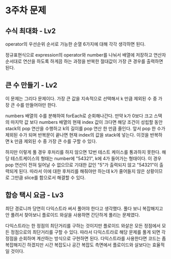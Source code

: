 # 3주차 문제
## 수식 최대화 - Lv2
operator의 우선순위 순서로 가능한 순열 6가지에 대해 각각 생각하면 된다.

정규표현식으로 expression의 operator와 number를 나눠서 배열에 저장하고 연산자 순서대로 연산을 하도록 하게끔 하는 과정을 반복한 절대값이 가장 큰 경우를 출력하면 된다.
## 큰 수 만들기 - Lv2
이 문제는 그리다 문제이다. 가장 큰 값을 지속적으로 선택해서 k 만큼 제외된 수 중 가장 큰 수를 만들어야만 한다.

numbers 배열의 수를 분해하여 forEach로 순회해나간다. 만약 k가 0보다 크고 스택의 마지막 값 보다 numbers 배열의 현재 index 값이 크다면 해당 조건이 성립할 동안 stack의 pop 연산을 수행하고 k의 길이를 pop 연산 한 만큼 줄인다. 앞서 pop 한 수가 제외된 수가 되며 반복문이 끝나면 현재 index의 값을 stack에 넣는다. 이것을 반복하면 k 만큼 제외된 수 중 가장 큰 수를 구할 수 있다.

하지만 이렇게 풀 경우 후처리를 하지 않으면 12번 테스트 케이스를 통과하지 못한다. 해당 테스트케이스의 형태는 number에 "54321", k에 4가 들어가는 형태이다. 이 경우 pop 연산이 전혀 일어날 수 없으므로 기대한 값인 "5"가 출력되지 않고 "54321"이 출력되게 된다. 따라서 이에 대한 후처리를 해줘야만 하는데 k가 줄어들지 않은 상황이므로 그만큼 slice를 함으로서 해결할 수 있다.

## 합승 택시 요금 - Lv3
최단 경로니까 당연히 다익스트라 써서 풀어야 한다고 생각했다. 풀다 보니 복잡해지고 안 풀려서 찾아보니 플로이드 와살을 사용하면 간단하게 풀리는 문제였다.

다익스트라는 한 정점의 최단거리를 구하는 것이지만 플로이드 와살은 모든 정점에서 모든 정점으로의 최단거리를 구할 수 있다. 따라서 다익스트라로 해당 문제를 풀게 되면 각 정점을 순회하며 계산하는 방식으로 구현하면 된다. 다익스트라를 사용한다면 코드는 좀 복잡해지긴 하겠지만 시간 복잡도나 공간 복잡도 측면에서 플로이드와 살보다는 효율적일 것이다.
